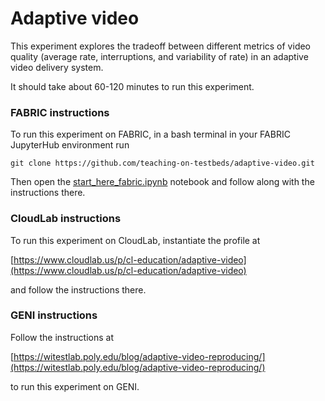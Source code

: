 # Adaptive video

This experiment explores the tradeoff between different metrics of video quality (average rate, interruptions, and variability of rate) in an adaptive video delivery system.

It should take about 60-120 minutes to run this experiment.

### FABRIC instructions

To run this experiment on FABRIC, in a bash terminal in your FABRIC JupyterHub environment run

```
git clone https://github.com/teaching-on-testbeds/adaptive-video.git
```

Then open the [start_here_fabric.ipynb](start_here_fabric.ipynb) notebook and follow along with the instructions there.

### CloudLab instructions

To run this experiment on CloudLab, instantiate the profile at 

[https://www.cloudlab.us/p/cl-education/adaptive-video](https://www.cloudlab.us/p/cl-education/adaptive-video)

and follow the instructions there.

### GENI instructions

Follow the instructions at 

[https://witestlab.poly.edu/blog/adaptive-video-reproducing/](https://witestlab.poly.edu/blog/adaptive-video-reproducing/)

to run this experiment on GENI.
